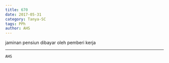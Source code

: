 ```yaml
---
title: 670
date: 2017-05-31
category: Tanya-SC
tags: PPh
author: AHS
---
```


jaminan pensiun dibayar oleh pemberi kerja

---



`AHS`
